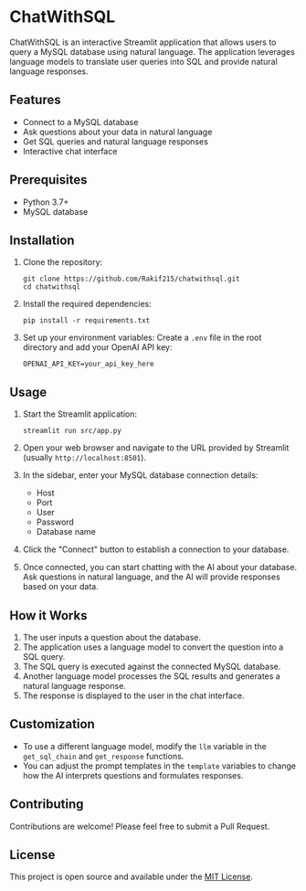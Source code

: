 # ChatWithSQL

ChatWithSQL is an interactive Streamlit application that allows users to query a MySQL database using natural language. The application leverages language models to translate user queries into SQL and provide natural language responses.

## Features

- Connect to a MySQL database
- Ask questions about your data in natural language
- Get SQL queries and natural language responses
- Interactive chat interface

## Prerequisites

- Python 3.7+
- MySQL database

## Installation

1. Clone the repository:
   ```
   git clone https://github.com/Rakif215/chatwithsql.git
   cd chatwithsql
   ```

2. Install the required dependencies:
   ```
   pip install -r requirements.txt
   ```

3. Set up your environment variables:
   Create a `.env` file in the root directory and add your OpenAI API key:
   ```
   OPENAI_API_KEY=your_api_key_here
   ```

## Usage

1. Start the Streamlit application:
   ```
   streamlit run src/app.py
   ```

2. Open your web browser and navigate to the URL provided by Streamlit (usually `http://localhost:8501`).

3. In the sidebar, enter your MySQL database connection details:
   - Host
   - Port
   - User
   - Password
   - Database name

4. Click the "Connect" button to establish a connection to your database.

5. Once connected, you can start chatting with the AI about your database. Ask questions in natural language, and the AI will provide responses based on your data.

## How it Works

1. The user inputs a question about the database.
2. The application uses a language model to convert the question into a SQL query.
3. The SQL query is executed against the connected MySQL database.
4. Another language model processes the SQL results and generates a natural language response.
5. The response is displayed to the user in the chat interface.

## Customization

- To use a different language model, modify the `llm` variable in the `get_sql_chain` and `get_response` functions.
- You can adjust the prompt templates in the `template` variables to change how the AI interprets questions and formulates responses.

## Contributing

Contributions are welcome! Please feel free to submit a Pull Request.

## License

This project is open source and available under the [MIT License](LICENSE).
